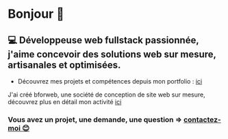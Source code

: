 # Bonjour 👋

## 💻 Développeuse web fullstack passionnée, j'aime concevoir des solutions web sur mesure, artisanales et optimisées.

- Découvrez mes projets et compétences depuis mon portfolio : [ici](https://portfolio-alice-mimouni.bforweb.fr)

J'ai créé bforweb, une société de conception de site web sur mesure, découvrez plus en détail mon activité [ici](https://bforweb.fr)

### Vous avez un projet, une demande, une question => [contactez-moi 😊](mailto:alicemimouni@outlook.com)
